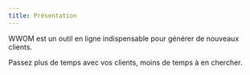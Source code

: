 ```yaml
---
title: Présentation
---
```

WWOM est un outil en ligne indispensable pour générer de nouveaux clients.

Passez plus de temps avec vos clients, moins de temps à en chercher.